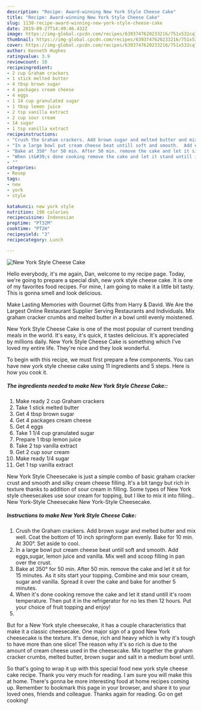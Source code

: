 ```yaml
---
description: "Recipe: Award-winning New York Style Cheese Cake"
title: "Recipe: Award-winning New York Style Cheese Cake"
slug: 1138-recipe-award-winning-new-york-style-cheese-cake
date: 2019-09-27T14:49:46.432Z
image: https://img-global.cpcdn.com/recipes/6393747620233216/751x532cq70/new-york-style-cheese-cake-recipe-main-photo.jpg
thumbnail: https://img-global.cpcdn.com/recipes/6393747620233216/751x532cq70/new-york-style-cheese-cake-recipe-main-photo.jpg
cover: https://img-global.cpcdn.com/recipes/6393747620233216/751x532cq70/new-york-style-cheese-cake-recipe-main-photo.jpg
author: Kenneth Hughes
ratingvalue: 3.9
reviewcount: 10
recipeingredient:
- 2 cup Graham crackers
- 1 stick melted butter
- 4 tbsp brown sugar
- 4 packages cream cheese
- 4 eggs
- 1 14 cup granulated sugar
- 1 tbsp lemon juice
- 2 tsp vanilla extract
- 2 cup sour cream
- 14 sugar
- 1 tsp vanilla extract
recipeinstructions:
- "Crush the Graham crackers. Add brown sugar and melted butter and mix well. Coat the bottom of  10 inch springform pan evenly. Bake for 10 min. At 300°. Set aside to cool."
- "In a large bowl put cream cheese beat untill soft and smooth.  Add eggs,sugar,  lemon juice and vanilla.  Mix well and scoop filling in pan over the crust."
- "Bake at 350° for 50 min. After 50 min. remove the cake and let it sit for 15 minutes. As it sits start your topping. Combine and mix sour cream, sugar and vanilla. Spread it over the cake and bake for another 5 minutes."
- "When it&#39;s done cooking remove the cake and let it stand untill it&#39;s room temperature. Then put it in the refrigerator for no les then 12 hours. Put your choice of fruit topping and enjoy!"
- ""
categories:
- Resep
tags:
- new
- york
- style

katakunci: new york style
nutrition: 198 calories
recipecuisine: Indonesian
preptime: "PT32M"
cooktime: "PT2H"
recipeyield: "3"
recipecategory: Lunch

---
```



![New York Style Cheese Cake](https://img-global.cpcdn.com/recipes/6393747620233216/751x532cq70/new-york-style-cheese-cake-recipe-main-photo.jpg)

Hello everybody, it's me again, Dan, welcome to my recipe page. Today, we're going to prepare a special dish, new york style cheese cake. It is one of my favorites food recipes. For mine, I am going to make it a little bit tasty. This is gonna smell and look delicious.

Make Lasting Memories with Gourmet Gifts from Harry &amp; David. We Are the Largest Online Restaurant Supplier Serving Restaurants and Individuals. Mix graham cracker crumbs and melted butter in a bowl until evenly moistened.

New York Style Cheese Cake is one of the most popular of current trending meals in the world. It's easy, it's quick, it tastes delicious. It's appreciated by millions daily. New York Style Cheese Cake is something which I've loved my entire life. They're nice and they look wonderful.


To begin with this recipe, we must first prepare a few components. You can have new york style cheese cake using 11 ingredients and 5 steps. Here is how you cook it.

##### The ingredients needed to make New York Style Cheese Cake::

1. Make ready 2 cup Graham crackers
1. Take 1 stick melted butter
1. Get 4 tbsp brown sugar
1. Get 4 packages cream cheese
1. Get 4 eggs
1. Take 1 1/4 cup granulated sugar
1. Prepare 1 tbsp lemon juice
1. Take 2 tsp vanilla extract
1. Get 2 cup sour cream
1. Make ready 1/4 sugar
1. Get 1 tsp vanilla extract


New York Style Cheesecake is just a simple combo of basic graham cracker crust and smooth and silky cream cheese filling. It&#39;s a bit tangy but rich in texture thanks to addition of sour cream in filling. Some types of New York style cheesecakes use sour cream for topping, but I like to mix it into filling.. New York-Style Cheesecake New York-Style Cheesecake. 

##### Instructions to make New York Style Cheese Cake:

1. Crush the Graham crackers. Add brown sugar and melted butter and mix well. Coat the bottom of  10 inch springform pan evenly. Bake for 10 min. At 300°. Set aside to cool.
1. In a large bowl put cream cheese beat untill soft and smooth.  Add eggs,sugar,  lemon juice and vanilla.  Mix well and scoop filling in pan over the crust.
1. Bake at 350° for 50 min. After 50 min. remove the cake and let it sit for 15 minutes. As it sits start your topping. Combine and mix sour cream, sugar and vanilla. Spread it over the cake and bake for another 5 minutes.
1. When it&#39;s done cooking remove the cake and let it stand untill it&#39;s room temperature. Then put it in the refrigerator for no les then 12 hours. Put your choice of fruit topping and enjoy!
1. 


But for a New York style cheesecake, it has a couple characteristics that make it a classic cheesecake. One major sign of a good New York cheesecake is the texture. It&#39;s dense, rich and heavy which is why it&#39;s tough to have more than one slice! The reason why it&#39;s so rich is due to the amount of cream cheese used in the cheesecake. Mix together the graham cracker crumbs, melted butter, brown sugar and salt in a medium bowl until. 

So that's going to wrap it up with this special food new york style cheese cake recipe. Thank you very much for reading. I am sure you will make this at home. There's gonna be more interesting food at home recipes coming up. Remember to bookmark this page in your browser, and share it to your loved ones, friends and colleague. Thanks again for reading. Go on get cooking!
